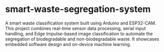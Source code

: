 # smart-waste-segregation-system
A smart waste classification system built using Arduino and ESP32-CAM. This project combines real-time sensor data processing, serial input handling, and Edge Impulse-based image classification to automate the segregation of biodegradable and non-biodegradable waste. It showcases embedded software design and on-device machine learning.
